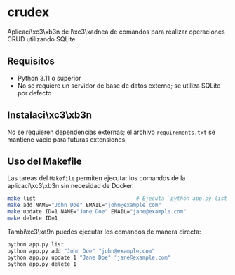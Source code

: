 # crudex

Aplicaci\xc3\xb3n de l\xc3\xadnea de comandos para realizar operaciones CRUD utilizando SQLite.

## Requisitos

- Python 3.11 o superior
- No se requiere un servidor de base de datos externo; se utiliza SQLite por defecto

## Instalaci\xc3\xb3n

No se requieren dependencias externas; el archivo `requirements.txt` se mantiene vacio para futuras extensiones.

## Uso del Makefile

Las tareas del `Makefile` permiten ejecutar los comandos de la aplicaci\xc3\xb3n sin necesidad de Docker.

```bash
make list                                # Ejecuta `python app.py list`
make add NAME="John Doe" EMAIL="john@example.com"
make update ID=1 NAME="Jane Doe" EMAIL="jane@example.com"
make delete ID=1
```

Tambi\xc3\xa9n puedes ejecutar los comandos de manera directa:

```bash
python app.py list
python app.py add "John Doe" "john@example.com"
python app.py update 1 "Jane Doe" "jane@example.com"
python app.py delete 1
```
